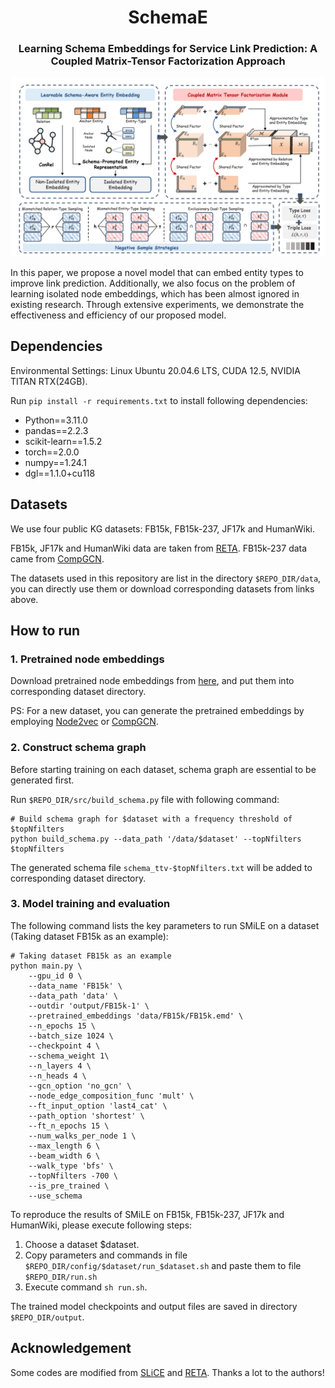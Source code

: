 <h1 align="center">
    SchemaE
</h1>
<h3 align="center">
    Learning Schema Embeddings for Service Link Prediction: A Coupled Matrix-Tensor Factorization Approach
</h3>

![Schema](./model.png)

In this paper, we propose a novel model that can embed entity types to improve link prediction. Additionally, we also focus on the problem of learning isolated node embeddings, which has been almost ignored in existing research. Through extensive experiments, we demonstrate the effectiveness and efficiency of our proposed model.

## Dependencies
Environmental Settings: Linux Ubuntu 20.04.6 LTS, CUDA 12.5, NVIDIA TITAN RTX(24GB).

Run `pip install -r requirements.txt` to install following dependencies:

- Python==3.11.0
- pandas==2.2.3
- scikit-learn==1.5.2
- torch==2.0.0
- numpy==1.24.1
- dgl==1.1.0+cu118

## Datasets
We use four public KG datasets: FB15k, FB15k-237, JF17k and HumanWiki.

FB15k, JF17k and HumanWiki data are taken from [RETA](https://github.com/eXascaleInfolab/RETA_code). FB15k-237 data came from [CompGCN](https://github.com/malllabiisc/CompGCN).

The datasets used in this repository are list in the directory `$REPO_DIR/data`, you can directly use them or download corresponding datasets from links above.

## How to run

### 1. Pretrained node embeddings
Download pretrained node embeddings from [here](https://drive.google.com/drive/folders/1BIdgEKeBd-uRwXwF4IULQ_5z4ctNeLKi?usp=sharing), and put them into corresponding dataset directory.

PS: For a new dataset, you can generate the pretrained embeddings by employing [Node2vec](https://github.com/aditya-grover/node2vec) or [CompGCN](https://github.com/malllabiisc/CompGCN).

### 2. Construct schema graph
Before starting training on each dataset, schema graph are essential to be generated first.

Run `$REPO_DIR/src/build_schema.py` file with following command:
```shell
# Build schema graph for $dataset with a frequency threshold of $topNfilters
python build_schema.py --data_path '/data/$dataset' --topNfilters $topNfilters
```
The generated schema file `schema_ttv-$topNfilters.txt` will be added to corresponding dataset directory.

### 3. Model training and evaluation

The following command lists the key parameters to run SMiLE on a dataset (Taking dataset FB15k as an example):
```shell
# Taking dataset FB15k as an example
python main.py \
    --gpu_id 0 \
    --data_name 'FB15k' \
    --data_path 'data' \
    --outdir 'output/FB15k-1' \
    --pretrained_embeddings 'data/FB15k/FB15k.emd' \
    --n_epochs 15 \
    --batch_size 1024 \
    --checkpoint 4 \
    --schema_weight 1\
    --n_layers 4 \
    --n_heads 4 \
    --gcn_option 'no_gcn' \
    --node_edge_composition_func 'mult' \
    --ft_input_option 'last4_cat' \
    --path_option 'shortest' \
    --ft_n_epochs 15 \
    --num_walks_per_node 1 \
    --max_length 6 \
    --beam_width 6 \
    --walk_type 'bfs' \
    --topNfilters -700 \
    --is_pre_trained \
    --use_schema
```

To reproduce the results of SMiLE on FB15k, FB15k-237, JF17k and HumanWiki, please execute following steps:
1. Choose a dataset $dataset.
2. Copy parameters and commands in file `$REPO_DIR/config/$dataset/run_$dataset.sh` and paste them to file `$REPO_DIR/run.sh`
3. Execute command `sh run.sh`.

The trained model checkpoints and output files are saved in directory `$REPO_DIR/output`.

## Acknowledgement
Some codes are modified from [SLiCE](https://github.com/pnnl/SLICE) and [RETA](https://github.com/eXascaleInfolab/RETA_code). Thanks a lot to the authors!
